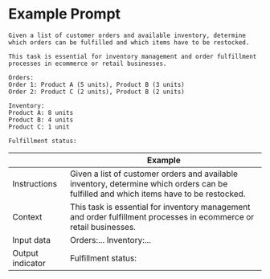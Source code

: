# Example Prompt

````
Given a list of customer orders and available inventory, determine which orders can be fulfilled and which items have to be restocked.

This task is essential for inventory management and order fulfillment processes in ecommerce or retail businesses.

Orders:
Order 1: Product A (5 units), Product B (3 units)
Order 2: Product C (2 units), Product B (2 units)

Inventory:
Product A: 8 units
Product B: 4 units
Product C: 1 unit

Fulfillment status:
````

|                  | Example                                                                                                                                |
|------------------|----------------------------------------------------------------------------------------------------------------------------------------|
| Instructions     | Given a list of customer orders and available inventory, determine which orders can be fulfilled and which items have to be restocked. |
| Context          | This task is essential for inventory management and order fulfillment processes in ecommerce or retail businesses.                     |
| Input data       | Orders:... Inventory:...                                                                                                               |
| Output indicator | Fulfillment status:                                                                                                                    |